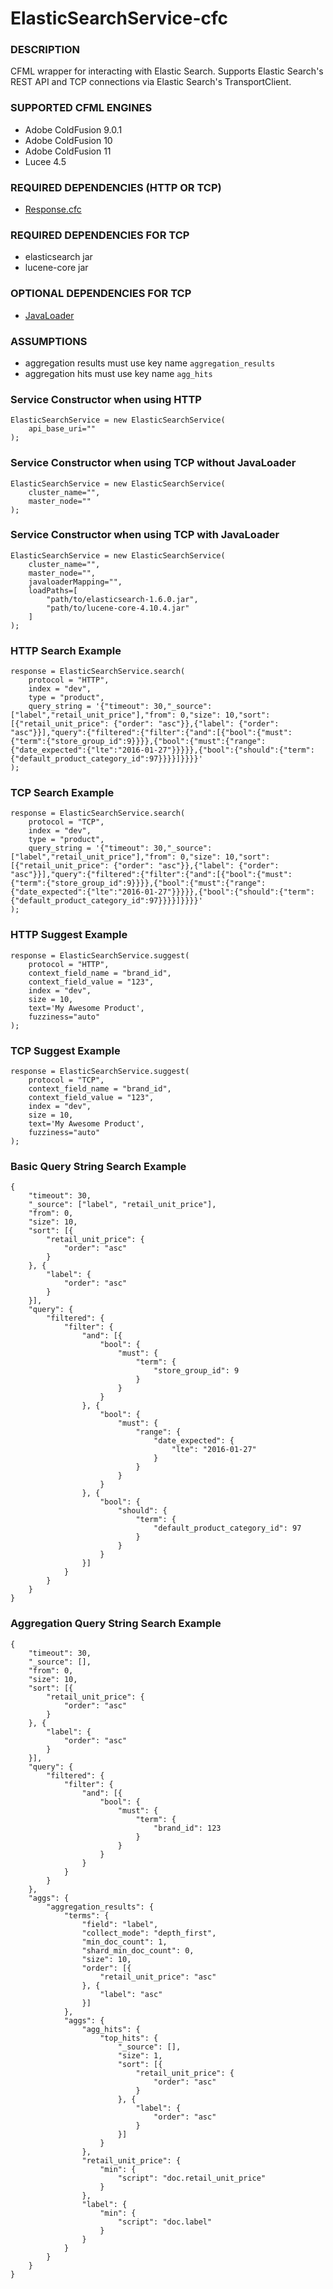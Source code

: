 # ElasticSearchService-cfc

### DESCRIPTION
CFML wrapper for interacting with Elastic Search. Supports Elastic Search's REST API and TCP connections via Elastic Search's TransportClient.

### SUPPORTED CFML ENGINES
* Adobe ColdFusion 9.0.1
* Adobe ColdFusion 10
* Adobe ColdFusion 11
* Lucee 4.5

### REQUIRED DEPENDENCIES (HTTP OR TCP)
* [Response.cfc](https://github.com/wellercs/Response-cfc)

### REQUIRED DEPENDENCIES FOR TCP
* elasticsearch jar
* lucene-core jar

### OPTIONAL DEPENDENCIES FOR TCP
* [JavaLoader](https://github.com/markmandel/JavaLoader)

### ASSUMPTIONS
* aggregation results must use key name `aggregation_results`
* aggregation hits must use key name `agg_hits`

### Service Constructor when using HTTP
```
ElasticSearchService = new ElasticSearchService(
	api_base_uri=""
);
```

### Service Constructor when using TCP without JavaLoader
```
ElasticSearchService = new ElasticSearchService(
	cluster_name="",
	master_node=""
);
```

### Service Constructor when using TCP with JavaLoader
```
ElasticSearchService = new ElasticSearchService(
	cluster_name="",
	master_node="",
	javaloaderMapping="",
	loadPaths=[
		"path/to/elasticsearch-1.6.0.jar",
		"path/to/lucene-core-4.10.4.jar"
	]
);
```

### HTTP Search Example
```
response = ElasticSearchService.search(
	protocol = "HTTP",
	index = "dev",
	type = "product",
	query_string = '{"timeout": 30,"_source": ["label","retail_unit_price"],"from": 0,"size": 10,"sort":[{"retail_unit_price": {"order": "asc"}},{"label": {"order": "asc"}}],"query":{"filtered":{"filter":{"and":[{"bool":{"must":{"term":{"store_group_id":9}}}},{"bool":{"must":{"range":{"date_expected":{"lte":"2016-01-27"}}}}},{"bool":{"should":{"term":{"default_product_category_id":97}}}}]}}}}'		
);
```

### TCP Search Example
```
response = ElasticSearchService.search(
	protocol = "TCP",
	index = "dev",
	type = "product",
	query_string = '{"timeout": 30,"_source": ["label","retail_unit_price"],"from": 0,"size": 10,"sort":[{"retail_unit_price": {"order": "asc"}},{"label": {"order": "asc"}}],"query":{"filtered":{"filter":{"and":[{"bool":{"must":{"term":{"store_group_id":9}}}},{"bool":{"must":{"range":{"date_expected":{"lte":"2016-01-27"}}}}},{"bool":{"should":{"term":{"default_product_category_id":97}}}}]}}}}'		
);
```

### HTTP Suggest Example
```
response = ElasticSearchService.suggest(
	protocol = "HTTP",
	context_field_name = "brand_id",
	context_field_value = "123",
	index = "dev",
	size = 10,
	text='My Awesome Product',
	fuzziness="auto"		
);
```

### TCP Suggest Example
```
response = ElasticSearchService.suggest(
	protocol = "TCP",
	context_field_name = "brand_id",
	context_field_value = "123",
	index = "dev",
	size = 10,
	text='My Awesome Product',
	fuzziness="auto"		
);
```

### Basic Query String Search Example
```
{
	"timeout": 30,
	"_source": ["label", "retail_unit_price"],
	"from": 0,
	"size": 10,
	"sort": [{
		"retail_unit_price": {
			"order": "asc"
		}
	}, {
		"label": {
			"order": "asc"
		}
	}],
	"query": {
		"filtered": {
			"filter": {
				"and": [{
					"bool": {
						"must": {
							"term": {
								"store_group_id": 9
							}
						}
					}
				}, {
					"bool": {
						"must": {
							"range": {
								"date_expected": {
									"lte": "2016-01-27"
								}
							}
						}
					}
				}, {
					"bool": {
						"should": {
							"term": {
								"default_product_category_id": 97
							}
						}
					}
				}]
			}
		}
	}
}
```

### Aggregation Query String Search Example
```
{
	"timeout": 30,
	"_source": [],
	"from": 0,
	"size": 10,
	"sort": [{
		"retail_unit_price": {
			"order": "asc"
		}
	}, {
		"label": {
			"order": "asc"
		}
	}],
	"query": {
		"filtered": {
			"filter": {
				"and": [{
					"bool": {
						"must": {
							"term": {
								"brand_id": 123
							}
						}
					}
				}
			}
		}
	},
	"aggs": {
		"aggregation_results": {
			"terms": {
				"field": "label",
				"collect_mode": "depth_first",
				"min_doc_count": 1,
				"shard_min_doc_count": 0,
				"size": 10,
				"order": [{
					"retail_unit_price": "asc"
				}, {
					"label": "asc"
				}]
			},
			"aggs": {
				"agg_hits": {
					"top_hits": {
						"_source": [],
						"size": 1,
						"sort": [{
							"retail_unit_price": {
								"order": "asc"
							}
						}, {
							"label": {
								"order": "asc"
							}
						}]
					}
				},
				"retail_unit_price": {
					"min": {
						"script": "doc.retail_unit_price"
					}
				},
				"label": {
					"min": {
						"script": "doc.label"
					}
				}
			}
		}
	}
}
```
